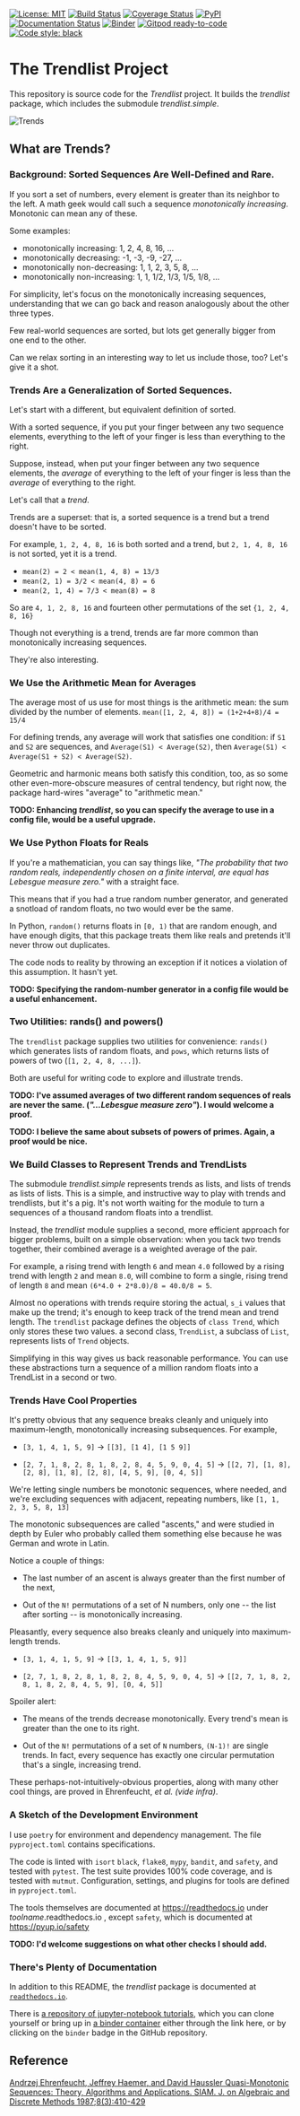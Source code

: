 [![License: MIT](https://img.shields.io/badge/License-MIT-yellow.svg)](https://github.com/jsh/trendlist/blob/master/LICENSE)
[![Build Status](https://app.travis-ci.com/jsh/trendlist.svg?branch=master)](https://app.travis-ci.com/jsh/trendlist)
[![Coverage Status](https://coveralls.io/repos/github/jsh/trendlist/badge.svg?branch=master)](https://coveralls.io/github/jsh/trendlist?branch=master)
[![PyPI](https://img.shields.io/pypi/v/trendlist)](https://pypi.org/project/trendlist)
[![Documentation Status](https://readthedocs.org/projects/trendlist/badge/?version=latest)](https://trendlist.readthedocs.io/en/latest/?badge=latest)
[![Binder](https://mybinder.org/badge_logo.svg)](https://mybinder.org/v2/gh/jsh/trendlist-notebooks/master)
[![Gitpod ready-to-code](https://img.shields.io/badge/Gitpod-ready--to--code-908a85?logo=gitpod)](https://gitpod.io/#https://github.com/jsh/trendlist)
[![Code style: black](https://img.shields.io/badge/code%20style-black-000000.svg)](https://github.com/psf/black)


# The Trendlist Project

This repository is source code for the *Trendlist* project.
It builds the *trendlist* package, which includes the submodule *trendlist.simple*.

![Trends](2020_google_trends.png) <!--- https://imgs.xkcd.com/comics/2020_google_trends.png --->


## What are Trends?

### Background: Sorted Sequences Are Well-Defined and Rare.

If you sort a set of numbers, every element is greater than its neighbor to the left.
A math geek would call such a sequence *monotonically increasing*.
Monotonic can mean any of these.

Some examples:

* monotonically increasing: 1, 2, 4, 8, 16, ...
* monotonically decreasing: -1, -3, -9, -27, ...
* monotonically non-decreasing: 1, 1, 2, 3, 5, 8, ...
* monotonically non-increasing: 1, 1, 1/2, 1/3, 1/5, 1/8, ...

For simplicity, let's focus on the monotonically increasing sequences,
understanding that we can go back and reason analogously about the other three types.

Few real-world sequences are sorted, but lots get generally bigger from one end to the other.

Can we relax sorting in an interesting way to let us include those, too?
Let's give it a shot.

### Trends Are a Generalization of Sorted Sequences.

Let's start with a different, but equivalent definition of sorted.

With a sorted sequence, if you put your finger between any two sequence elements, everything to the left of your finger is less than everything to the right.

Suppose, instead, when put your finger between any two sequence elements,
the *average* of everything to the left of your finger is less than the *average* of everything to the right.

Let's call that a *trend*.

Trends are a superset:
that is, a sorted sequence is a trend
but a trend doesn't have to be sorted.

For example, `1, 2, 4, 8, 16` is both sorted and a trend,
but `2, 1, 4, 8, 16` is not sorted, yet it is a trend.
* `mean(2) = 2 < mean(1, 4, 8) = 13/3`
* `mean(2, 1) = 3/2 < mean(4, 8) = 6`
* `mean(2, 1, 4) = 7/3 < mean(8) = 8`

So are `4, 1, 2, 8, 16` and fourteen other permutations of the set `{1, 2, 4, 8, 16}`

Though not everything is a trend, trends are far more common than monotonically increasing sequences.

They're also interesting.

### We Use the Arithmetic Mean for Averages

The average most of us use for most things is the arithmetic mean: the sum divided by the number of elements.
`mean([1, 2, 4, 8]) = (1+2+4+8)/4 = 15/4`

For defining trends, any average will work that satisfies one condition:
if `S1` and `S2` are sequences, and `Average(S1) < Average(S2)`, then
`Average(S1) < Average(S1 + S2) < Average(S2)`.

Geometric and harmonic means both satisfy this condition, too, as so some other even-more-obscure measures of central tendency,
but right now, the package hard-wires "average" to "arithmetic mean."

**TODO: Enhancing *trendlist*,
so you can specify the average to use in a config file,
would be a useful upgrade.**


### We Use Python Floats for Reals

If you're a mathematician, you can say things like, *"The probability that two random reals, independently chosen on a finite interval, are equal has Lebesgue measure zero."*
with a straight face.

This means that if you had a true random number generator, and generated a snotload of random floats, no two would ever be the same.

In Python, `random()` returns floats in `[0, 1)` that are random enough, and have enough digits,
that this package treats them like reals and pretends it'll never throw out duplicates.

The code nods to reality by throwing an exception if it notices a violation of this assumption.
It hasn't yet.

**TODO: Specifying the random-number generator in a config file
would be a useful enhancement.**

### Two Utilities: rands() and powers()

The `trendlist` package supplies two utilities for convenience: `rands()`
which generates lists of random floats,
and `pows`, which returns lists of powers of two
(`[1, 2, 4, 8, ...]`).

Both are useful for writing code to explore and illustrate trends.

**TODO: I've assumed averages of two different random sequences of reals
are never the same. (*"...Lebesgue measure zero"*).
I would welcome a proof.**

**TODO: I believe the same about subsets of powers of primes.
Again, a proof would be nice.**


### We Build Classes to Represent Trends and TrendLists

The submodule *trendlist.simple* represents trends as lists, and lists of trends as lists of lists.
This is a simple, and instructive way to play with trends and trendlists, but it's a pig.
It's not worth waiting for the module to turn a sequences of a thousand random floats into a trendlist.

Instead, the *trendlist* module supplies a second, more efficient approach for bigger problems, built on a simple observation:
when you tack two trends together, their combined average is a weighted average of the pair.

For example,
a rising trend with length `6` and mean `4.0`
followed by
a rising trend with length `2` and mean `8.0`,
will combine to form a single, rising trend of length `8`
and mean `(6*4.0 + 2*8.0)/8 = 40.0/8 = 5`.

Almost no operations with trends require storing
the actual, `s_i` values that make up the trend;
it's enough to keep track of the trend mean and trend length.
The `trendlist` package defines the objects of `class Trend`, which only stores these two values.
a second class, `TrendList`, a subclass of `List`, represents lists of `Trend` objects.

Simplifying in this way gives us back reasonable performance.
You can use these abstractions turn a sequence of a million random floats into a TrendList in a second or two.

### Trends Have Cool Properties

It's pretty obvious that any sequence breaks cleanly and uniquely into maximum-length, monotonically increasing subsequences. For example,

* `[3, 1, 4, 1, 5, 9]`  -> `[[3], [1 4], [1 5 9]]`

* `[2, 7, 1, 8, 2, 8, 1, 8, 2, 8, 4, 5, 9, 0, 4, 5]` -> `[[2, 7], [1, 8], [2, 8], [1, 8], [2, 8], [4, 5, 9], [0, 4, 5]]`

We're letting single numbers be monotonic sequences, where needed, and we're excluding sequences with adjacent, repeating numbers, like `[1, 1, 2, 3, 5, 8, 13]`

The monotonic subsequences are called "ascents," and were studied in depth by Euler who probably called them something else because he was German and wrote in Latin.

Notice a couple of things:

* The last number of an ascent is always greater than the first number of the next,

* Out of the `N!` permutations of a set of N numbers, only one -- the list after sorting -- is monotonically increasing.

Pleasantly, every sequence also breaks cleanly and uniquely into maximum-length trends.

* `[3, 1, 4, 1, 5, 9]`  -> `[[3, 1, 4, 1, 5, 9]]`

* `[2, 7, 1, 8, 2, 8, 1, 8, 2, 8, 4, 5, 9, 0, 4, 5]` -> `[[2, 7, 1, 8, 2, 8, 1, 8, 2, 8, 4, 5, 9], [0, 4, 5]]`

Spoiler alert:

- The means of the trends decrease monotonically. Every trend's mean is greater than the one to its right.

- Out of the `N!` permutations of a set of `N` numbers, `(N-1)!` are single trends.
In fact, every sequence has exactly one circular permutation that's a single, increasing trend.

These perhaps-not-intuitively-obvious properties, along with many other cool things,
are proved in Ehrenfeucht, *et al. (vide infra)*.

### A Sketch of the Development Environment

I use `poetry` for environment and dependency management.
The file `pyproject.toml` contains specifications.

The code is linted with `isort` `black`, `flake8`, `mypy`, `bandit`, and `safety`, and tested with `pytest`. 
The test suite provides 100% code coverage, and is tested with `mutmut`.
Configuration, settings, and plugins for tools are defined in `pyproject.toml`.

The tools themselves are documented at <https://readthedocs.io> under *toolname*.readthedocs.io ,
except `safety`, which is documented at <https://pyup.io/safety>

**TODO: I'd welcome suggestions on what other checks I should add.**


### There's Plenty of Documentation

In addition to this README, the *trendlist* package is documented at [`readthedocs.io`](https://trendlist.readthedocs.io/en/latest/index.html).

There is [a repository of jupyter-notebook tutorials](https://github.com/jsh/trendlist-notebooks),
which you can clone yourself or bring up in [a binder container](https://mybinder.org/v2/gh/jsh/trendlist-notebooks.git/HEAD) either through the link here, or by clicking on the `binder` badge in the GitHub repository.


## Reference
[Andrzej Ehrenfeucht, Jeffrey Haemer, and David Haussler Quasi-Monotonic Sequences: Theory, Algorithms and Applications. SIAM. J. on Algebraic and Discrete Methods 1987;8(3):410-429](https://scholar.colorado.edu/downloads/8049g581k)
